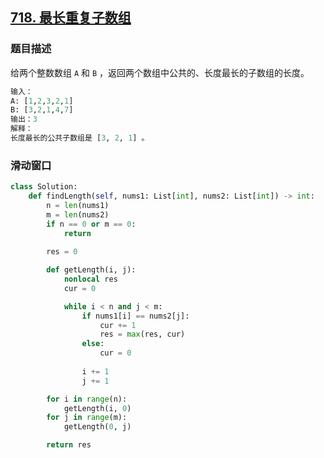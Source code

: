 ## [718. 最长重复子数组](https://leetcode-cn.com/problems/maximum-length-of-repeated-subarray/)

### 题目描述

给两个整数数组 `A` 和 `B` ，返回两个数组中公共的、长度最长的子数组的长度。

```python
输入：
A: [1,2,3,2,1]
B: [3,2,1,4,7]
输出：3
解释：
长度最长的公共子数组是 [3, 2, 1] 。
```

### 滑动窗口

```python
class Solution:
    def findLength(self, nums1: List[int], nums2: List[int]) -> int:
        n = len(nums1)
        m = len(nums2)
        if n == 0 or m == 0:
            return
        
        res = 0

        def getLength(i, j):
            nonlocal res
            cur = 0

            while i < n and j < m:
                if nums1[i] == nums2[j]:
                    cur += 1
                    res = max(res, cur)
                else:
                    cur = 0
                
                i += 1
                j += 1

        for i in range(n):
            getLength(i, 0)
        for j in range(m):
            getLength(0, j)

        return res

```

